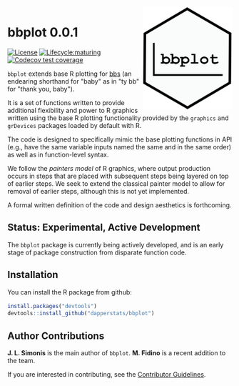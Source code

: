 <img src="man/figures/bbplot.png" alt="hexagon software logo, white background with black outline and a black L shaped plot border and the text bbplot in computer code typeface" width="200px" align="right">

# bbplot 0.0.1

[![License](https://img.shields.io/badge/license-MIT-blue.svg)](https://raw.githubusercontent.com/dapperstats/bbplot/master/LICENSE)
[![Lifecycle:maturing](https://img.shields.io/badge/lifecycle-experimental-orange.svg)](https://www.tidyverse.org/lifecycle/#experimental)
[![Codecov test coverage](https://img.shields.io/codecov/c/github/dapperstats/bbplot/master.svg)](https://codecov.io/github/dapperstats/bbplot/branch/master)

`bbplot` extends base R plotting for [bbs](https://www.computerhope.com/jargon/b/bb.htm) (an endearing shorthand for "baby" as in "ty bb" for "thank you, baby").

It is a set of functions written to provide additional flexibility and power to R graphics written using the base R plotting functionality provided by the `graphics` and `grDevices` packages loaded by default with R.

The code is designed to specifically mimic the base plotting functions in API (e.g., have the same variable inputs named the same and in the same order) as well as in function-level syntax. 

We follow the *painters model* of R graphics, where output production occurs in steps that are placed with subsequent steps being layered on top of earlier steps. 
We seek to extend the classical painter model to allow for removal of earlier steps, although this is not yet implemented. 

A formal written definition of the code and design aesthetics is forthcoming.

## Status: Experimental, Active Development

The `bbplot` package is currently being actively developed, and is an early stage of package construction from disparate function code.

## Installation

You can install the R package from github:

```r
install.packages("devtools")
devtools::install_github("dapperstats/bbplot")
```

## Author Contributions

**J. L. Simonis** is the main author of `bbplot`. 
**M. Fidino** is a recent addition to the team.

If you are interested in contributing, see the [Contributor Guidelines](https://github.com/dapperstats/bbplot/blob/master/CONTRIBUTING.md).
